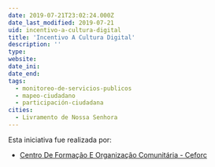 ```yaml
---
date: 2019-07-21T23:02:24.000Z
date_last_modified: 2019-07-21
uid: incentivo-a-cultura-digital
title: 'Incentivo A Cultura Digital'
description: ''
type: 
website: 
date_ini: 
date_end: 
tags:
  - monitoreo-de-servicios-publicos
  - mapeo-ciudadano
  - participación-ciudadana
cities: 
  - Livramento de Nossa Senhora
---
```


Esta iniciativa fue realizada por:

- [Centro De Formação E Organização Comunitária - Ceforc](/organizaciones/centro-de-formacão-e-organizacão-comunitaria-ceforc)
